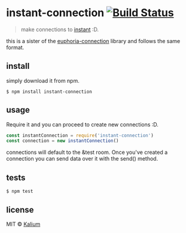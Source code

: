 # instant-connection [![Build Status](https://travis-ci.org/kaliumxyz/instant-connection.svg?branch=master)](https://travis-ci.org/kaliumxyz/instant-connection)
> make connections to [instant](https://instant.leet.nu/) :D.

this is a sister of the [euphoria-connection](https://github.com/kaliumxyz/euphoria-connection) library and follows the same format.

## install
simply download it from npm.
```
$ npm install instant-connection
```


## usage
Require it and you can proceed to create new connections :D.
```js
const instantConnection = require('instant-connection')
const connection = new instantConnection()
```

connections will default to the &test room. Once you've created a connection you can send data over it with the send() method.

## tests
```
$ npm test
```

## license
MIT © [Kalium](https://kalium.xyz)
